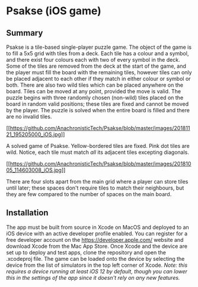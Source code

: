 # Psakse (iOS game)

## Summary

Psakse is a tile-based single-player puzzle game. The object of the game is to fill a 5x5 grid with tiles from a deck. Each tile has a colour and a symbol, and there exist four colours each with two of every symbol in the deck. Some of the tiles are removed from the deck at the start of the game, and the player must fill the board with the remaining tiles, however tiles can only be placed adjacent to each other if they match in either colour or symbol or both. There are also two wild tiles which can be placed anywhere on the board. Tiles can be moved at any point, provided the move is valid. The puzzle begins with three randomly chosen (non-wild) tiles placed on the board in random valid positions; these tiles are fixed and cannot be moved by the player. The puzzle is solved when the entire board is filled and there are no invalid tiles.

[[https://github.com/AnachronisticTech/Psakse/blob/master/images/20181121_195205000_iOS.jpg]]

A solved game of Psakse. Yellow-bordered tiles are fixed. Pink dot tiles are wild. Notice, each tile must match _all_ its adjacent tiles excepting diagonals.

[[https://github.com/AnachronisticTech/Psakse/blob/master/images/20181005_114603008_iOS.jpg]]

There are four slots apart from the main grid where a player can store tiles until later; these spaces don't require tiles to match their neighbours, but they are few compared to the number of spaces on the main board.

## Installation

The app must be built from source in Xcode on MacOS and deployed to an iOS device with an active developer profile enabled. You can register for a free developer account on the https://developer.apple.com/ website and download Xcode from the Mac App Store. Once Xcode and the device are set up to deploy and test apps, clone the repository and open the .xcodeproj file. The game can be loaded onto the device by selecting the device from the list of simulators in the top left corner of Xcode. _Note: this requires a device running at least iOS 12 by default, though you can lower this in the settings of the app since it doesn't rely on any new features._ 
